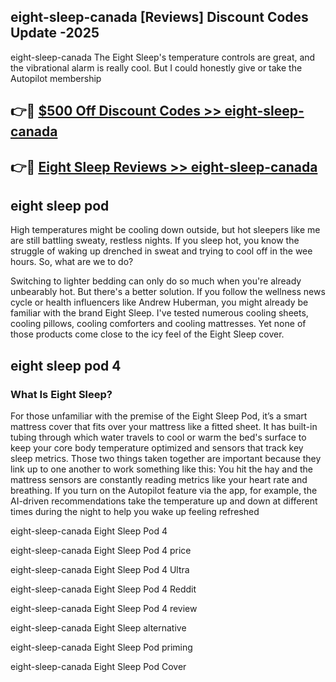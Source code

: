 ## eight-sleep-canada [Reviews​] Discount Codes Update -2025

eight-sleep-canada The Eight Sleep's temperature controls are great, and the vibrational alarm is really cool. But I could honestly give or take the Autopilot membership

## 👉🔴 [$500 Off Discount Codes >> eight-sleep-canada](http://download.freeplayer.one?title=eight-sleep-canada&ref=18-ES)

## 👉🔴 [Eight Sleep Reviews >> eight-sleep-canada](http://download.freeplayer.one?title=eight-sleep-canada&ref=18-ES)

## eight sleep pod

High temperatures might be cooling down outside, but hot sleepers like me are still battling sweaty, restless nights. If you sleep hot, you know the struggle of waking up drenched in sweat and trying to cool off in the wee hours. So, what are we to do?

Switching to lighter bedding can only do so much when you're already unbearably hot. But there's a better solution. If you follow the wellness news cycle or health influencers like Andrew Huberman, you might already be familiar with the brand Eight Sleep. I've tested numerous cooling sheets, cooling pillows, cooling comforters and cooling mattresses. Yet none of those products come close to the icy feel of the Eight Sleep cover.

## eight sleep pod 4

### What Is Eight Sleep?

For those unfamiliar with the premise of the Eight Sleep Pod, it’s a smart mattress cover that fits over your mattress like a fitted sheet. It has built-in tubing through which water travels to cool or warm the bed's surface to keep your core body temperature optimized and sensors that track key sleep metrics. Those two things taken together are important because they link up to one another to work something like this: You hit the hay and the mattress sensors are constantly reading metrics like your heart rate and breathing. If you turn on the Autopilot feature via the app, for example, the AI-driven recommendations take the temperature up and down at different times during the night to help you wake up feeling refreshed

eight-sleep-canada Eight Sleep Pod 4

eight-sleep-canada Eight Sleep Pod 4 price

eight-sleep-canada Eight Sleep Pod 4 Ultra

eight-sleep-canada Eight Sleep Pod 4 Reddit

eight-sleep-canada Eight Sleep Pod 4 review

eight-sleep-canada Eight Sleep alternative

eight-sleep-canada Eight Sleep Pod priming

eight-sleep-canada Eight Sleep Pod Cover